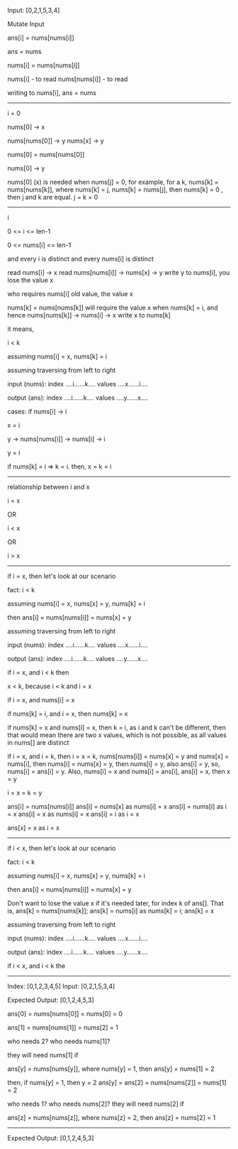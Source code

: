 Input: [0,2,1,5,3,4]

Mutate Input

ans[i] = nums[nums[i]]

ans = nums

nums[i] = nums[nums[i]]

nums[i] - to read
nums[nums[i]] - to read

writing to nums[i], ans = nums

---

i = 0

nums[0] -> x

nums[nums[0]] -> y
nums[x] -> y

nums[0] = nums[nums[0]]

nums[0] -> y

nums[0] (x) is needed when nums[j] = 0, for example, for a k,
nums[k] = nums[nums[k]], where nums[k] = j, nums[k] = nums[j], then
nums[k] = 0 , then j and k are equal. j = k = 0

---

i

0 <= i <= len-1

0 <= nums[i] <= len-1

and every i is distinct and every nums[i] is distinct

read nums[i] -> x
read nums[nums[i]] -> nums[x] -> y
write y to nums[i], you lose the value x

who requires nums[i] old value, the value x

nums[k] = nums[nums[k]] will require the value x when nums[k] = i, and hence
nums[nums[k]] -> nums[i] -> x
write x to nums[k]

it means,

i < k

assuming nums[i] = x, nums[k] = i

assuming traversing from left to right

input (nums):
index  ....i......k....
values ....x......i....

output (ans):
index  ....i......k....
values ....y......x....

cases:
if nums[i] -> i

x = i

y -> nums[nums[i]] -> nums[i] -> i

y = i

if nums[k] = i => k = i. then, x = k = i

---

relationship between i and x

i = x

OR

i < x

OR

i > x

---

if i = x, then let's look at our scenario

fact: i < k

assuming nums[i] = x, nums[x] = y, nums[k] = i

then ans[i] = nums[nums[i]] = nums[x] = y

assuming traversing from left to right

input (nums):
index  ....i......k....
values ....x......i....

output (ans):
index  ....i......k....
values ....y......x....

if i = x, and i < k then

x < k, because i < k and i = x

if i = x, and nums[i] = x

if nums[k] = i, and i = x, then nums[k] = x

if nums[k] = x and nums[i] = x, then k = i, as i and k can't be different,
then that would mean there are two x values, which is not possible, as all
values in nums[] are distinct

if i = x, and i = k, then i = x = k, nums[nums[i]] = nums[x] = y and
nums[x] = nums[i], then nums[i] = nums[x] = y, then nums[i] = y, also
ans[i] = y, so, nums[i] = ans[i] = y. Also, nums[i] = x and nums[i] = ans[i],
ans[i] = x, then x = y

i = x = k = y

ans[i] = nums[nums[i]]
ans[i] = nums[x] as nums[i] = x
ans[i] = nums[i] as i = x
ans[i] = x as nums[i] = x
ans[i] = i as i = x

ans[x] = x as i = x

---

if i < x, then let's look at our scenario

fact: i < k

assuming nums[i] = x, nums[x] = y, nums[k] = i

then ans[i] = nums[nums[i]] = nums[x] = y

Don't want to lose the value x if it's needed later, for index k of ans[].
That is, ans[k] = nums[nums[k]]; ans[k] = nums[i] as nums[k] = i; ans[k] = x

assuming traversing from left to right

input (nums):
index  ....i......k....
values ....x......i....

output (ans):
index  ....i......k....
values ....y......x....

if i < x, and i < k the

---

Index: [0,1,2,3,4,5]
Input: [0,2,1,5,3,4]

Expected Output: [0,1,2,4,5,3]

ans[0] = nums[nums[0]] = nums[0] = 0

ans[1] = nums[nums[1]] = nums[2] = 1

who needs 2? who needs nums[1]?

they will need nums[1] if

ans[y] = nums[nums[y]], where nums[y] = 1, then
ans[y] = nums[1] = 2

then, if nums[y] = 1, then y = 2
ans[y] = ans[2] = nums[nums[2]] = nums[1] = 2

who needs 1? who needs nums[2]?
they will need nums[2] if

ans[z] = nums[nums[z]], where nums[z] = 2, then
ans[z] = nums[2] = 1

---

Expected Output: [0,1,2,4,5,3]
